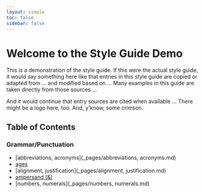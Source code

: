```yaml
---
layout: simple
toc: false
sidebar: false
---
```


# Welcome to the Style Guide Demo

This is a demonstration of the style guide. If this were the actual style guide, it would say something here like that entries in this style guide are copied or adapted from ... and modified based on ... Many examples in this guide are taken directly from those sources ...

And it would continue that entry sources are cited when available ... There might be a logo here, too. And, y'know, some crimson.

## Table of Contents

### Grammar/Punctuation

- [abbreviations, acronyms](_pages/abbreviations, acronyms.md)
- [ages](_pages/ages.md)
- [alignment, justification](_pages/alignment, justification.md)
- [ampersand \(&\)](_pages/ampersand.md)
- [numbers, numerals](_pages/numbers, numerals.md)